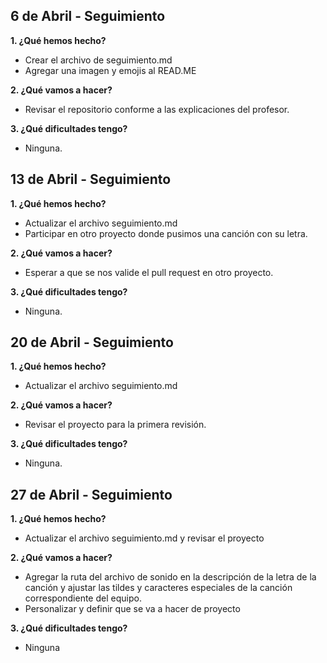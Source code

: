 ## 6 de Abril - Seguimiento

**1. ¿Qué hemos hecho?**

- Crear el archivo de seguimiento.md
- Agregar una imagen y emojis al READ.ME

**2. ¿Qué vamos a hacer?**

- Revisar el repositorio conforme a las explicaciones del profesor.

**3. ¿Qué dificultades tengo?**

- Ninguna.

## 13 de Abril - Seguimiento

**1. ¿Qué hemos hecho?**

- Actualizar el archivo seguimiento.md
- Participar en otro proyecto donde pusimos una canción con su letra.

**2. ¿Qué vamos a hacer?**

- Esperar a que se nos valide el pull request en otro proyecto.

**3. ¿Qué dificultades tengo?**

- Ninguna.

## 20 de Abril - Seguimiento

**1. ¿Qué hemos hecho?**

- Actualizar el archivo seguimiento.md

**2. ¿Qué vamos a hacer?**

- Revisar el proyecto para la primera revisión.

**3. ¿Qué dificultades tengo?**

- Ninguna.

## 27 de Abril - Seguimiento

**1. ¿Qué hemos hecho?**

- Actualizar el archivo seguimiento.md y revisar el proyecto

**2. ¿Qué vamos a hacer?**

- Agregar la ruta del archivo de sonido en la descripción de la letra de la canción y ajustar las tildes y caracteres especiales de la canción correspondiente del equipo.
- Personalizar y definir que se va a hacer de proyecto

**3. ¿Qué dificultades tengo?**

- Ninguna
